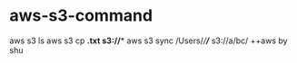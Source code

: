 # aws-s3-command
aws s3 ls
aws s3 cp **.txt s3://***
aws s3 sync /Users/*/**/*** s3://a/bc/
++aws by shu
